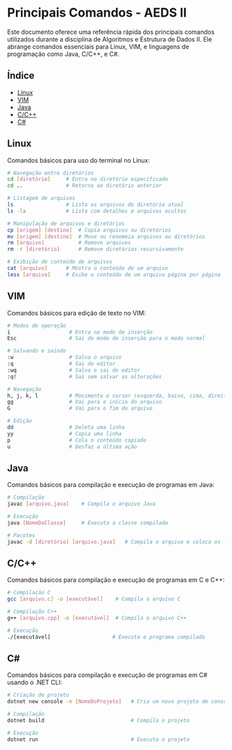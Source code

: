 # Principais Comandos - AEDS II

Este documento oferece uma referência rápida dos principais comandos utilizados durante a disciplina de Algoritmos e Estrutura de Dados II. Ele abrange comandos essenciais para Linux, VIM, e linguagens de programação como Java, C/C++, e C#.

## Índice

- [Linux](#linux)
- [VIM](#vim)
- [Java](#java)
- [C/C++](#cc)
- [C#](#csharp)

## Linux

Comandos básicos para uso do terminal no Linux:

```bash
# Navegação entre diretórios
cd [diretório]     # Entra no diretório especificado
cd ..              # Retorna ao diretório anterior

# Listagem de arquivos
ls                 # Lista os arquivos do diretório atual
ls -la             # Lista com detalhes e arquivos ocultos

# Manipulação de arquivos e diretórios
cp [origem] [destino]  # Copia arquivos ou diretórios
mv [origem] [destino]  # Move ou renomeia arquivos ou diretórios
rm [arquivo]           # Remove arquivos
rm -r [diretório]      # Remove diretórios recursivamente

# Exibição de conteúdo de arquivos
cat [arquivo]      # Mostra o conteúdo de um arquivo
less [arquivo]     # Exibe o conteúdo de um arquivo página por página
```

## VIM

Comandos básicos para edição de texto no VIM:

```bash
# Modos de operação
i                   # Entra no modo de inserção
Esc                 # Sai do modo de inserção para o modo normal

# Salvando e saindo
:w                  # Salva o arquivo
:q                  # Sai do editor
:wq                 # Salva e sai do editor
:q!                 # Sai sem salvar as alterações

# Navegação
h, j, k, l          # Movimenta o cursor (esquerda, baixo, cima, direita)
gg                  # Vai para o início do arquivo
G                   # Vai para o fim do arquivo

# Edição
dd                  # Deleta uma linha
yy                  # Copia uma linha
p                   # Cola o conteúdo copiado
u                   # Desfaz a última ação
```

## Java

Comandos básicos para compilação e execução de programas em Java:

```bash
# Compilação
javac [arquivo.java]    # Compila o arquivo Java

# Execução
java [NomeDaClasse]     # Executa a classe compilada

# Pacotes
javac -d [diretório] [arquivo.java]   # Compila o arquivo e coloca os .class em um diretório especificado
```

## C/C++

Comandos básicos para compilação e execução de programas em C e C++:

```bash
# Compilação C
gcc [arquivo.c] -o [executável]    # Compila o arquivo C

# Compilação C++
g++ [arquivo.cpp] -o [executável]  # Compila o arquivo C++

# Execução
./[executável]                    # Executa o programa compilado
```

## C#

Comandos básicos para compilação e execução de programas em C# usando o .NET CLI:

```bash
# Criação de projeto
dotnet new console -n [NomeDoProjeto]   # Cria um novo projeto de console

# Compilação
dotnet build                            # Compila o projeto

# Execução
dotnet run                              # Executa o projeto
```
